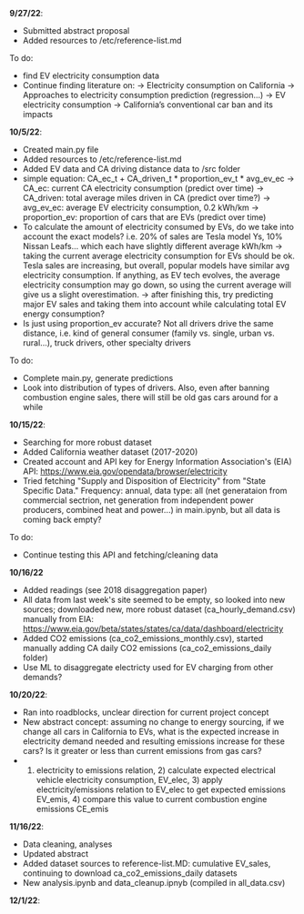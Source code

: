**9/27/22**:
- Submitted abstract proposal
- Added resources to /etc/reference-list.md

To do:
- find EV electricity consumption data
- Continue finding literature on:
   -> Electricity consumption on California
   -> Approaches to electricity consumption prediction (regression...)
   -> EV electricity consumption
   -> California’s conventional car ban and its impacts

**10/5/22**:
- Created main.py file
- Added resources to /etc/reference-list.md
- Added EV data and CA driving distance data to /src folder
-    simple equation: CA_ec_t + CA_driven_t * proportion_ev_t * avg_ev_ec
-> CA_ec: current CA electricity consumption (predict over time)
-> CA_driven: total average miles driven in CA (predict over time?)
-> avg_ev_ec: average EV electricity consumption, 0.2 kWh/km
-> proportion_ev: proportion of cars that are EVs (predict over time)
- To calculate the amount of electricity consumed by EVs, do we take into account the exact models? i.e. 20% of sales are Tesla model Ys, 10% Nissan Leafs... which each have slightly different average kWh/km
-> taking the current average electricity consumption for EVs should be ok. Tesla sales are increasing, but overall, popular models have similar avg electricity consumption. If anything, as EV tech evolves, the average electricity consumption may go down, so using the current average will give us a slight overestimation.
-> after finishing this, try predicting major EV sales and taking them into account while calculating total EV energy consumption?
- Is just using proportion_ev accurate? Not all drivers drive the same distance, i.e. kind of general consumer (family vs. single, urban vs. rural...), truck drivers, other specialty drivers

To do:
- Complete main.py, generate predictions
- Look into distribution of types of drivers. Also, even after banning combustion engine sales, there will still be old gas cars around for a while

**10/15/22**:
- Searching for more robust dataset
- Added California weather dataset (2017-2020)
- Created account and API key for Energy Information Association's (EIA) API: https://www.eia.gov/opendata/browser/electricity
- Tried fetching "Supply and Disposition of Electricity" from "State Specific Data." Frequency: annual, data type: all (net generataion from commercial sectrion, net generation from independent power producers, combined heat and power...) in main.ipynb, but all data is coming back empty?

To do:
- Continue testing this API and fetching/cleaning data

**10/16/22**
- Added readings (see 2018 disaggregation paper)
- All data from last week's site seemed to be empty, so looked into new sources; downloaded new, more robust dataset (ca_hourly_demand.csv) manually from EIA: https://www.eia.gov/beta/states/states/ca/data/dashboard/electricity
- Added CO2 emissions (ca_co2_emissions_monthly.csv), started manually adding CA daily CO2 emissions (ca_co2_emissions_daily folder)
- Use ML to disaggregate electricty used for EV charging from other demands?

**10/20/22**:
- Ran into roadblocks, unclear direction for current project concept
- New abstract concept: assuming no change to energy sourcing, if we change all cars in California to EVs, what is the expected increase in electricity demand needed and resulting emissions increase for these cars? Is it greater or less than current emissions from gas cars?
- 1) electricity to emissions relation, 2) calculate expected electrical vehicle electricity consumption, EV_elec, 3) apply electricity/emissions relation to EV_elec to get expected emissions EV_emis, 4) compare this value to current combustion engine emissions CE_emis

**11/16/22**:
- Data cleaning, analyses
- Updated abstract
- Added dataset sources to reference-list.MD: cumulative EV_sales, continuing to download ca_co2_emissions_daily datasets
- New analysis.ipynb and data_cleanup.ipnyb (compiled in all_data.csv)

**12/1/22**:
